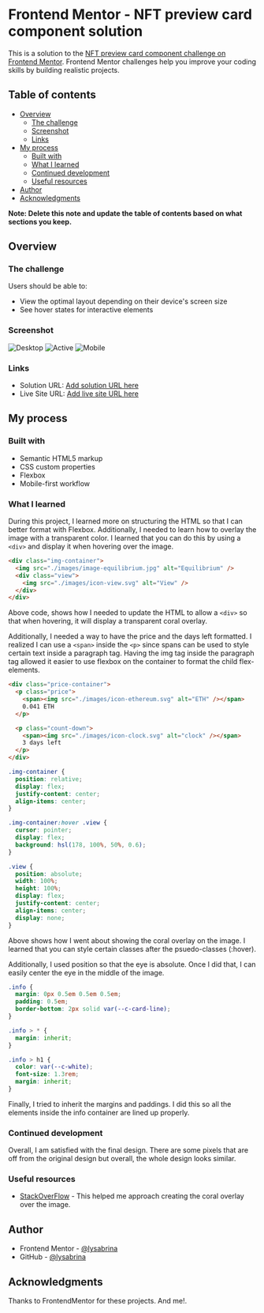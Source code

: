 # Frontend Mentor - NFT preview card component solution

This is a solution to the [NFT preview card component challenge on Frontend Mentor](https://www.frontendmentor.io/challenges/nft-preview-card-component-SbdUL_w0U). Frontend Mentor challenges help you improve your coding skills by building realistic projects.

## Table of contents

- [Overview](#overview)
  - [The challenge](#the-challenge)
  - [Screenshot](#screenshot)
  - [Links](#links)
- [My process](#my-process)
  - [Built with](#built-with)
  - [What I learned](#what-i-learned)
  - [Continued development](#continued-development)
  - [Useful resources](#useful-resources)
- [Author](#author)
- [Acknowledgments](#acknowledgments)

**Note: Delete this note and update the table of contents based on what sections you keep.**

## Overview

### The challenge

Users should be able to:

- View the optimal layout depending on their device's screen size
- See hover states for interactive elements

### Screenshot

![Desktop](./design/Desktop.png)
![Active](./design/Active.png)
![Mobile](./design/Mobile.png)

### Links

- Solution URL: [Add solution URL here](https://github.com/LySabrina/NFT-Card)
- Live Site URL: [Add live site URL here](https://your-live-site-url.com)

## My process

### Built with

- Semantic HTML5 markup
- CSS custom properties
- Flexbox
- Mobile-first workflow

### What I learned

During this project, I learned more on structuring the HTML so that I can better format with Flexbox.
Additionally, I needed to learn how to overlay the image with a transparent color. I learned that you can do this by using a `<div>` and display it when hovering over the image.

```html
<div class="img-container">
  <img src="./images/image-equilibrium.jpg" alt="Equilibrium" />
  <div class="view">
    <img src="./images/icon-view.svg" alt="View" />
  </div>
</div>
```

Above code, shows how I needed to update the HTML to allow a `<div>` so that when hovering, it will display a transparent coral overlay.

Additionally, I needed a way to have the price and the days left formatted. I realized I can use a `<span>` inside the `<p>` since spans can be used to style certain text inside a paragraph tag. Having the img tag inside the paragraph tag allowed it easier to use flexbox on the container to format the child flex-elements.

```html
<div class="price-container">
  <p class="price">
    <span><img src="./images/icon-ethereum.svg" alt="ETH" /></span>
    0.041 ETH
  </p>

  <p class="count-down">
    <span><img src="./images/icon-clock.svg" alt="clock" /></span>
    3 days left
  </p>
</div>
```

```css
.img-container {
  position: relative;
  display: flex;
  justify-content: center;
  align-items: center;
}

.img-container:hover .view {
  cursor: pointer;
  display: flex;
  background: hsl(178, 100%, 50%, 0.6);
}

.view {
  position: absolute;
  width: 100%;
  height: 100%;
  display: flex;
  justify-content: center;
  align-items: center;
  display: none;
}
```

Above shows how I went about showing the coral overlay on the image. I learned that you can style certain classes after the psuedo-classes (:hover).

Additionally, I used position so that the eye is absolute. Once I did that, I can easily center the eye in the middle of the image.

```css
.info {
  margin: 0px 0.5em 0.5em 0.5em;
  padding: 0.5em;
  border-bottom: 2px solid var(--c-card-line);
}

.info > * {
  margin: inherit;
}

.info > h1 {
  color: var(--c-white);
  font-size: 1.3rem;
  margin: inherit;
}
```

Finally, I tried to inherit the margins and paddings. I did this so all the elements inside the info container are lined up properly.

### Continued development

Overall, I am satisfied with the final design. There are some pixels that are off from the original design but overall, the whole design looks similar.

### Useful resources

- [StackOverFlow](https://stackoverflow.com/questions/21086385/how-to-make-in-css-an-overlay-over-an-image) - This helped me approach creating the coral overlay over the image.

## Author

- Frontend Mentor - [@lysabrina](https://www.frontendmentor.io/profile/LySabrina)
- GitHub - [@lysabrina](https://github.com/LySabrina)

## Acknowledgments

Thanks to FrontendMentor for these projects. And me!.
